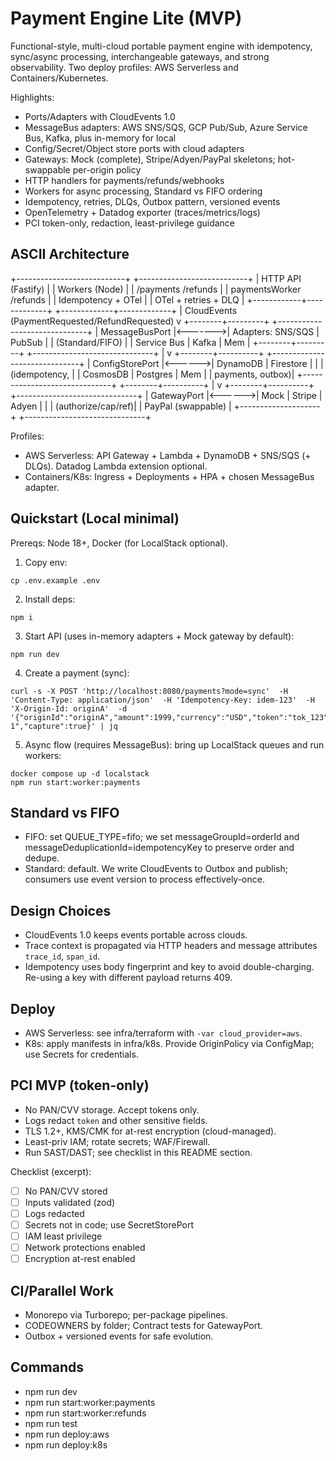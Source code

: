 # Payment Engine Lite (MVP)

Functional-style, multi-cloud portable payment engine with idempotency, sync/async processing, interchangeable gateways, and strong observability. Two deploy profiles: AWS Serverless and Containers/Kubernetes.

Highlights:
- Ports/Adapters with CloudEvents 1.0
- MessageBus adapters: AWS SNS/SQS, GCP Pub/Sub, Azure Service Bus, Kafka, plus in-memory for local
- Config/Secret/Object store ports with cloud adapters
- Gateways: Mock (complete), Stripe/Adyen/PayPal skeletons; hot-swappable per-origin policy
- HTTP handlers for payments/refunds/webhooks
- Workers for async processing, Standard vs FIFO ordering
- Idempotency, retries, DLQs, Outbox pattern, versioned events
- OpenTelemetry + Datadog exporter (traces/metrics/logs)
- PCI token-only, redaction, least-privilege guidance

## ASCII Architecture

+---------------------------+        +---------------------------+
|      HTTP API (Fastify)  |        |       Workers (Node)      |
|  /payments /refunds      |        |  paymentsWorker /refunds  |
|  Idempotency + OTel      |        |  OTel + retries + DLQ     |
+------------+-------------+        +-------------+-------------+
             | CloudEvents (PaymentRequested/RefundRequested)
             v
    +--------+---------+         +------------------------------+
    |  MessageBusPort  |<------->|  Adapters: SNS/SQS | PubSub  |
    | (Standard/FIFO)  |         |  Service Bus | Kafka | Mem   |
    +--------+---------+         +------------------------------+
             |
             v
    +--------+----------+        +------------------------------+
    |  ConfigStorePort  |<------>|  DynamoDB | Firestore |     |
    | (idempotency,     |        |  CosmosDB | Postgres | Mem |
    |  payments, outbox)|        +------------------------------+
    +--------+----------+
             |
             v
    +--------+----------+        +------------------------------+
    |  GatewayPort      |<------>|  Mock | Stripe | Adyen |    |
    | (authorize/cap/ref)|       |  PayPal (swappable)         |
    +--------------------+       +------------------------------+

Profiles:
- AWS Serverless: API Gateway + Lambda + DynamoDB + SNS/SQS (+ DLQs). Datadog Lambda extension optional.
- Containers/K8s: Ingress + Deployments + HPA + chosen MessageBus adapter.

## Quickstart (Local minimal)

Prereqs: Node 18+, Docker (for LocalStack optional).

1) Copy env:
```
cp .env.example .env
```
2) Install deps:
```
npm i
```
3) Start API (uses in-memory adapters + Mock gateway by default):
```
npm run dev
```
4) Create a payment (sync):
```
curl -s -X POST 'http://localhost:8080/payments?mode=sync'  -H 'Content-Type: application/json'  -H 'Idempotency-Key: idem-123'  -H 'X-Origin-Id: originA'  -d '{"originId":"originA","amount":1999,"currency":"USD","token":"tok_123","orderId":"order-1","capture":true}' | jq
```
5) Async flow (requires MessageBus): bring up LocalStack queues and run workers:
```
docker compose up -d localstack
npm run start:worker:payments
```

## Standard vs FIFO
- FIFO: set QUEUE_TYPE=fifo; we set messageGroupId=orderId and messageDeduplicationId=idempotencyKey to preserve order and dedupe.
- Standard: default. We write CloudEvents to Outbox and publish; consumers use event version to process effectively-once.

## Design Choices
- CloudEvents 1.0 keeps events portable across clouds.
- Trace context is propagated via HTTP headers and message attributes `trace_id`, `span_id`.
- Idempotency uses body fingerprint and key to avoid double-charging. Re-using a key with different payload returns 409.

## Deploy
- AWS Serverless: see infra/terraform with `-var cloud_provider=aws`.
- K8s: apply manifests in infra/k8s. Provide OriginPolicy via ConfigMap; use Secrets for credentials.

## PCI MVP (token-only)
- No PAN/CVV storage. Accept tokens only.
- Logs redact `token` and other sensitive fields.
- TLS 1.2+, KMS/CMK for at-rest encryption (cloud-managed).
- Least-priv IAM; rotate secrets; WAF/Firewall.
- Run SAST/DAST; see checklist in this README section.

Checklist (excerpt):
- [ ] No PAN/CVV stored
- [ ] Inputs validated (zod)
- [ ] Logs redacted
- [ ] Secrets not in code; use SecretStorePort
- [ ] IAM least privilege
- [ ] Network protections enabled
- [ ] Encryption at-rest enabled

## CI/Parallel Work
- Monorepo via Turborepo; per-package pipelines.
- CODEOWNERS by folder; Contract tests for GatewayPort.
- Outbox + versioned events for safe evolution.

## Commands
- npm run dev
- npm run start:worker:payments
- npm run start:worker:refunds
- npm run test
- npm run deploy:aws
- npm run deploy:k8s
